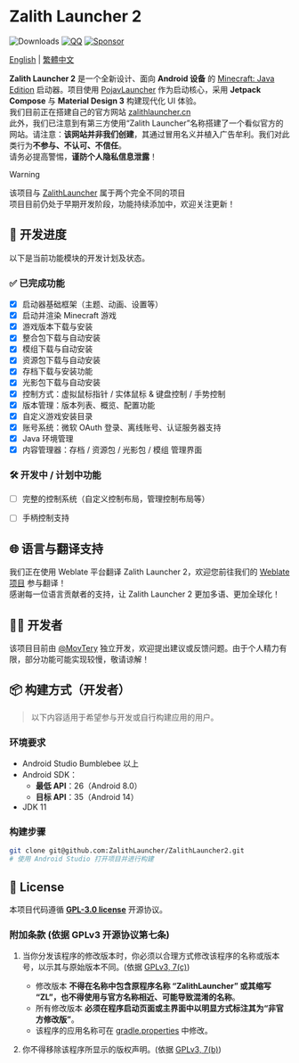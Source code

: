 # Zalith Launcher 2
![Downloads](https://img.shields.io/github/downloads/ZalithLauncher/ZalithLauncher2/total)
[![QQ](https://img.shields.io/badge/QQ-blue)](https://qm.qq.com/q/2MVxS0B29y)
[![Sponsor](https://img.shields.io/badge/sponsor-30363D?logo=GitHub-Sponsors)](https://afdian.com/a/MovTery)

[English](README.md) | [繁體中文](README_ZH_TW.md)

**Zalith Launcher 2** 是一个全新设计、面向 **Android 设备** 的 [Minecraft: Java Edition](https://www.minecraft.net/) 启动器。项目使用 [PojavLauncher](https://github.com/PojavLauncherTeam/PojavLauncher/tree/v3_openjdk/app_pojavlauncher/src/main/jni) 作为启动核心，采用 **Jetpack Compose** 与 **Material Design 3** 构建现代化 UI 体验。  
我们目前正在搭建自己的官方网站 [zalithlauncher.cn](https://zalithlauncher.cn)  
此外，我们已注意到有第三方使用“Zalith Launcher”名称搭建了一个看似官方的网站。请注意：**该网站并非我们创建**，其通过冒用名义并植入广告牟利。我们对此类行为**不参与、不认可、不信任**。  
请务必提高警惕，**谨防个人隐私信息泄露**！  

> [!WARNING]
> 该项目与 [ZalithLauncher](https://github.com/ZalithLauncher/ZalithLauncher) 属于两个完全不同的项目  
> 项目目前仍处于早期开发阶段，功能持续添加中，欢迎关注更新！





## 📅 开发进度

以下是当前功能模块的开发计划及状态。

### ✅ 已完成功能

* [x] 启动器基础框架（主题、动画、设置等）
* [x] 启动并渲染 Minecraft 游戏
* [x] 游戏版本下载与安装
* [x] 整合包下载与自动安装
* [x] 模组下载与自动安装
* [x] 资源包下载与自动安装
* [x] 存档下载与安装功能
* [x] 光影包下载与自动安装
* [x] 控制方式：虚拟鼠标指针 / 实体鼠标 & 键盘控制 / 手势控制
* [x] 版本管理：版本列表、概览、配置功能
* [x] 自定义游戏安装目录
* [x] 账号系统：微软 OAuth 登录、离线账号、认证服务器支持
* [x] Java 环境管理
* [x] 内容管理器：存档 / 资源包 / 光影包 / 模组 管理界面

### 🛠️ 开发中 / 计划中功能

* [ ] 完整的控制系统（自定义控制布局，管理控制布局等）
* [ ] 手柄控制支持



## 🌐 语言与翻译支持

我们正在使用 Weblate 平台翻译 Zalith Launcher 2，欢迎您前往我们的 [Weblate 项目](https://hosted.weblate.org/projects/zalithlauncher2) 参与翻译！  
感谢每一位语言贡献者的支持，让 Zalith Launcher 2 更加多语、更加全球化！




## 👨‍💻 开发者

该项目目前由 [@MovTery](https://github.com/MovTery) 独立开发，欢迎提出建议或反馈问题。由于个人精力有限，部分功能可能实现较慢，敬请谅解！




## 📦 构建方式（开发者）

> 以下内容适用于希望参与开发或自行构建应用的用户。

### 环境要求

* Android Studio Bumblebee 以上
* Android SDK：
    * **最低 API**：26（Android 8.0）
    * **目标 API**：35（Android 14）
* JDK 11

### 构建步骤

```bash
git clone git@github.com:ZalithLauncher/ZalithLauncher2.git
# 使用 Android Studio 打开项目并进行构建
```




## 📜 License

本项目代码遵循 **[GPL-3.0 license](LICENSE)** 开源协议。

### 附加条款 (依据 GPLv3 开源协议第七条)  

1. 当你分发该程序的修改版本时，你必须以合理方式修改该程序的名称或版本号，以示其与原始版本不同。(依据 [GPLv3, 7(c)](https://github.com/ZalithLauncher/ZalithLauncher2/blob/969827b/LICENSE#L372-L374))
   - 修改版本 **不得在名称中包含原程序名称 “ZalithLauncher” 或其缩写 “ZL”，也不得使用与官方名称相近、可能导致混淆的名称**。
   - 所有修改版本 **必须在程序启动页面或主界面中以明显方式标注其为“非官方修改版”**。
   - 该程序的应用名称可在 [gradle.properties](./ZalithLauncher/gradle.properties) 中修改。

2. 你不得移除该程序所显示的版权声明。(依据 [GPLv3, 7(b)](https://github.com/ZalithLauncher/ZalithLauncher2/blob/969827b/LICENSE#L368-L370))

